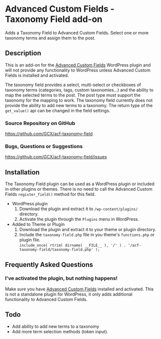 Advanced Custom Fields - Taxonomy Field add-on
==============================================

Adds a Taxonomy Field to Advanced Custom Fields. Select one or more taxonomy terms and assign them to the post.

Description
-----------

This is an add-on for the [Advanced Custom Fields](http://wordpress.org/extend/plugins/advanced-custom-fields/)
WordPress plugin and will not provide any functionality to WordPress unless Advanced Custom Fields is installed
and activated.

The taxonomy field provides a select, multi-select or checkboxes of taxonomy terms (categories, tags, custom taxonomies...)
and the ability to map the selected terms to the post. The post type must support the taxonomy for the mapping to work.
The taxonomy field currently does not provide the ability to add new terms to a taxonomy. The return type of the `get_value()`
api can be changed in the field settings.

### Source Repository on GitHub
https://github.com/GCX/acf-taxonomy-field

### Bugs, Questions or Suggestions
https://github.com/GCX/acf-taxonomy-field/issues

Installation
------------

The Taxonomy Field plugin can be used as a WordPress plugin or included in other plugins or themes.
There is no need to call the Advanced Custom Fields `register_field()` method for this field.

* WordPress plugin
	1. Download the plugin and extract it to `/wp-content/plugins/` directory.
	2. Activate the plugin through the `Plugins` menu in WordPress.
* Added to Theme or Plugin
	1. Download the plugin and extract it to your theme or plugin directory.
	2. Include the `taxonomy-field.php` file in you theme's `functions.php` or plugin file.  
	   `include_once( rtrim( dirname( __FILE__ ), '/' ) . '/acf-taxonomy-field/taxonomy-field.php' );`

Frequently Asked Questions
--------------------------

### I've activated the plugin, but nothing happens!

Make sure you have [Advanced Custom Fields](http://wordpress.org/extend/plugins/advanced-custom-fields/) installed and
activated. This is not a standalone plugin for WordPress, it only adds additional functionality to Advanced Custom Fields.

Todo
----
* Add ability to add new terms to a taxonomy
* Add more term selection methods (token input).
